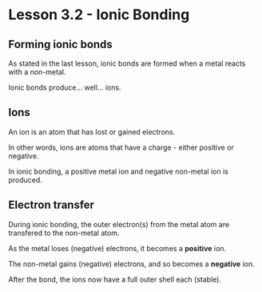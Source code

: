 # Lesson 3.2 - Ionic Bonding

## Forming ionic bonds

As stated in the last lesson, ionic bonds are formed when a metal reacts with a non-metal.

Ionic bonds produce... well... ions.

## Ions

An ion is an atom that has lost or gained electrons.

In other words, ions are atoms that have a charge - either positive or negative.

In ionic bonding, a positive metal ion and negative non-metal ion is produced.

## Electron transfer

During ionic bonding, the outer electron(s) from the metal atom are transfered to the non-metal atom.

As the metal loses (negative) electrons, it becomes a **positive** ion.

The non-metal gains (negative) electrons, and so becomes a **negative** ion.

After the bond, the ions now have a full outer shell each (stable).
